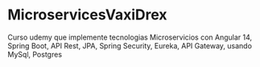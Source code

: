 # MicroservicesVaxiDrex
Curso udemy  que implemente tecnologias Microservicios con Angular 14, Spring Boot, API Rest,  JPA, Spring Security, Eureka,  API Gateway, usando MySql, Postgres
